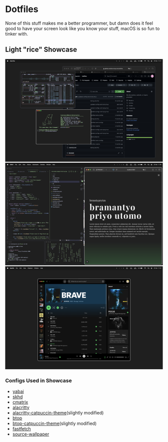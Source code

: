 # Dotfiles
None of this stuff makes me a better programmer, but damn does it feel good to have your screen look like you know your stuff, macOS is so fun to tinker with.

## Light "rice" Showcase
![img1](static/fetch.png)
![img3](static/disc_project.png)
![img2](static/spotify_joyryde.png)

### Configs Used in Showcase
- [yabai](https://github.com/koekeishiya/yabai)
- [skhd](https://github.com/koekeishiya/skhd)
- [cmatrix](https://github.com/abishekvashok/cmatrix)
- [alacritty](https://github.com/alacritty/alacritty)
- [alacritty-catpuccin-theme](https://github.com/catppuccin/alacritty)(slightly modified)
- [btop](https://github.com/aristocratos/btop)
- [btop-catpuccin-theme](https://github.com/catppuccin/btop)(slightly modified)
- [fastfetch](https://github.com/fastfetch-cli/fastfetch)
- [source-wallpaper](https://www.pixiv.net/en/artworks/116399382)
